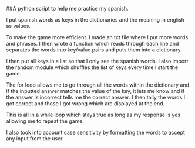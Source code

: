 ##A python script to help me practice my spanish. 

I put spanish words as keys in the dictionaries and the meaning in english as values.

To make the game more efficient. I made an txt file where I put more words and phrases. I then wrote a function which reads through each line and separates the words into key/value pairs and puts them into a dictionary.

I then put all keys in a list so that I only see the spanish words. I also import the random module which shuffles the list of keys every time I start the game. 

The for loop allows me to go through all the words within the dictionary and if the inputted answer matches the value of the key, it lets me know and if the answer is incorrect tells me the correct answer. I then tally the words I got correct and those I got wrong which are displayed at the end.

This is all in a while loop which stays true as long as my response is yes allowing me to repeat the game. 

I also took into account case sensitivity by formatting the words to accept any input from the user. 
